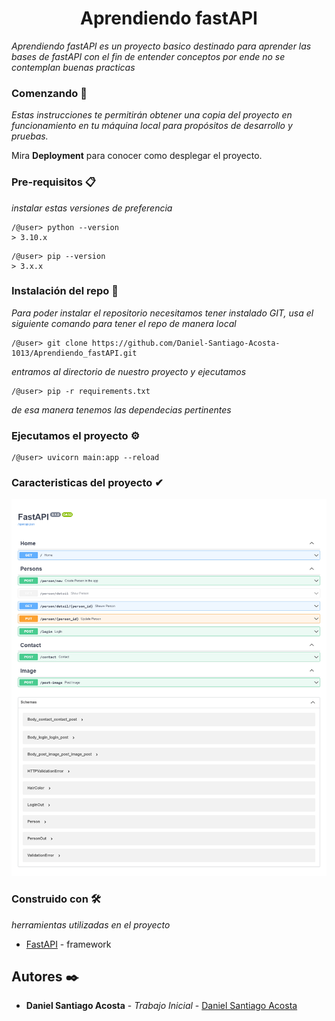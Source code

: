 <h1 align="center">Aprendiendo fastAPI</h1>


_Aprendiendo fastAPI es un proyecto basico destinado para aprender las bases de fastAPI con el fin de entender conceptos por ende no se contemplan buenas practicas_

### Comenzando 🚀

_Estas instrucciones te permitirán obtener una copia del proyecto en funcionamiento en tu máquina local para propósitos de desarrollo y pruebas._

Mira **Deployment** para conocer como desplegar el proyecto.


### Pre-requisitos 📋

_instalar estas versiones de preferencia_

```
/@user> python --version
> 3.10.x
```

```
/@user> pip --version
> 3.x.x
```

### Instalación del repo 🔧

_Para poder instalar el repositorio necesitamos tener instalado GIT, usa el siguiente comando para tener el repo de manera local_

```
/@user> git clone https://github.com/Daniel-Santiago-Acosta-1013/Aprendiendo_fastAPI.git
```

_entramos al directorio de nuestro proyecto y ejecutamos_

```
/@user> pip -r requirements.txt
```

_de esa manera tenemos las dependecias pertinentes_

### Ejecutamos el proyecto ⚙️
```
/@user> uvicorn main:app --reload
```

### Caracteristicas del proyecto ✔

<p align="center">
  <img src="/screencapture.png" title="hover text">
</p>

### Construido con 🛠️

_herramientas utilizadas en el proyecto_

* [FastAPI](https://fastapi.tiangolo.com/es/) - framework 

## Autores ✒️

* **Daniel Santiago Acosta** - *Trabajo Inicial* - [Daniel Santiago Acosta](https://github.com/Daniel-Santiago-Acosta-1013)

